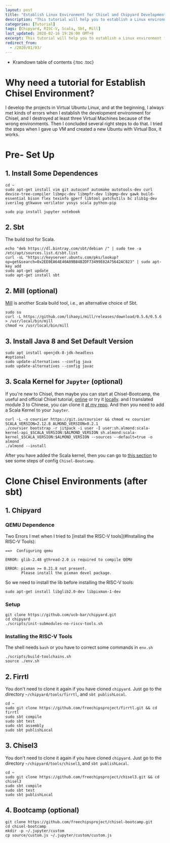 ```yaml
---
layout: post
title: "Establish Linux Environment for Chisel and Chipyard Developments"
description: "This tutorial will help you to establish a Linux environment for Chisel and Chipyard development quickly with little error."
categories: [Tutorial]
tags: [Chipyard, RISC-V, Scala, Sbt, Mill]
last_updated: 2020-02-16 19:26:00 GMT+8
excerpt: This tutorial will help you to establish a Linux environment for Chisel and Chipyard development quickly with little error.
redirect_from:
  - /2020/01/03/
---
```


* Kramdown table of contents
{:toc .toc}
# Why need a tutorial for Establish Chisel Environment?

I develop the projects in Virtual Ubuntu Linux, and at the beginning, I always met kinds of errors when I establish the development environment for Chisel, and I destroyed at least three Virtual Machines because of the wrong environments. Then I concluded several right steps to do that. I tried the steps when I gave up VM and created a new Ubuntu with Virtual Box, it works.

# Pre- Set Up

## 1. Install Some Dependences

```shell
cd ~
sudo apt-get install vim git autoconf automake autotools-dev curl device-tree-compiler libmpc-dev libmpfr-dev libgmp-dev gawk build-essential bison flex texinfo gperf libtool patchutils bc zlib1g-dev iverilog gtkwave verilator yosys scala python-pip

sudo pip install jupyter notebook
```

## 2. Sbt

The build tool for Scala.

```shell
echo "deb https://dl.bintray.com/sbt/debian /" | sudo tee -a /etc/apt/sources.list.d/sbt.list
curl -sL "https://keyserver.ubuntu.com/pks/lookup?op=get&search=0x2EE0EA64E40A89B84B2DF73499E82A75642AC823" | sudo apt-key add
sudo apt-get update
sudo apt-get install sbt
```

## 2. Mill (optional)

[Mill](https://github.com/lihaoyi/mill) is another Scala build tool, i.e., an alternative choice of Sbt.

```shell
sudo su
curl -L https://github.com/lihaoyi/mill/releases/download/0.5.6/0.5.6 > /usr/local/bin/mill
chmod +x /usr/local/bin/mill
```

## 3. Install Java 8 and Set Default Version

```shell
sudo apt install openjdk-8-jdk-headless
#optional
sudo update-alternatives --config java
sudo update-alternatives --config javac
```

## 3. Scala Kernel for `Jupyter` (optional)

If you're new to Chisel, then maybe you can start at Chisel-Bootcamp, the useful and official Chisel tutorial, [online](https://mybinder.org/v2/gh/freechipsproject/chisel-bootcamp/master) or try it [locally](https://github.com/freechipsproject/chisel-bootcamp). and I translated module 3 to Chinese, you can clone it [at my repo](https://github.com/SingularityKChen/chisel-bootcamp/tree/zh_cn). And then you need to add a Scala Kernel to your `Jupyter`.

```shell
curl -L -o coursier https://git.io/coursier && chmod +x coursier
SCALA_VERSION=2.12.8 ALMOND_VERSION=0.2.1
./coursier bootstrap -r jitpack -i user -I user:sh.almond:scala-kernel-api_$SCALA_VERSION:$ALMOND_VERSION sh.almond:scala-kernel_$SCALA_VERSION:$ALMOND_VERSION --sources --default=true -o almond
./almond --install
```

After you have added the Scala kernel, then you can go to [this section](#Bootcamp (optional)) to see some steps of config `Chisel-Bootcamp`.

# Clone Chisel Environments (after sbt)

## 1. Chipyard

### QEMU Dependence

Two Errors I met when I tried to [install the RISC-V tools](#Installing the RISC-V Tools):

```shell
==>  Configuring qemu

ERROR: glib-2.48 gthread-2.0 is required to compile QEMU

ERROR: pixman >= 0.21.8 not present.
       Please install the pixman devel package.
```

So we need to install the lib before installing the RISC-V tools:

```shell
sudo apt-get install libglib2.0-dev libpixman-1-dev
```

### Setup

```shell
git clone https://github.com/ucb-bar/chipyard.git
cd chipyard
./scripts/init-submodules-no-riscv-tools.sh
```

### Installing the RISC-V Tools

The shell needs `bash` or you have to correct some commands in `env.sh`
```shell
./scripts/build-toolchains.sh
source ./env.sh
```

## 2. Firrtl

You don't need to clone it again if you have cloned `chipyard`. Just go to the directory `~/chipyard/tools/firrtl`, and `sbt publishLocal`.

```shell
cd ~
sudo git clone https://github.com/freechipsproject/firrtl.git && cd firrtl
sudo sbt compile
sudo sbt test
sudo sbt assembly
sudo sbt publishLocal
```

## 3. Chisel3

You don't need to clone it again if you have cloned `chipyard`. Just go to the directory `~/chipyard/tools/chisel3`, and `sbt publishLocal`.

```shell
cd ~
sudo git clone https://github.com/freechipsproject/chisel3.git && cd chisel3
sudo sbt compile
sudo sbt test
sudo sbt publishLocal
```

## 4. Bootcamp (optional)

```shell
git clone https://github.com/freechipsproject/chisel-bootcamp.git
cd chisel-bootcamp
mkdir -p ~/.jupyter/custom
cp source/custom.js ~/.jupyter/custom/custom.js
```
